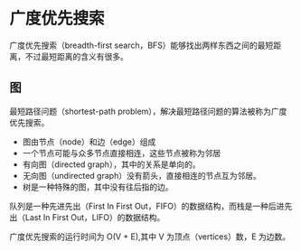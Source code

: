 # 广度优先搜索

广度优先搜索（breadth-first search，BFS）能够找出两样东西之间的最短距离，不过最短距离的含义有很多。

## 图

最短路径问题（shortest-path problem），解决最短路径问题的算法被称为广度优先搜索。 

* 图由节点（node）和边（edge）组成
* 一个节点可能与众多节点直接相连，这些节点被称为邻居
* 有向图（directed graph），其中的关系是单向的。
* 无向图（undirected graph）没有箭头，直接相连的节点互为邻居。
* 树是一种特殊的图，其中没有往后指的边。

队列是一种先进先出（First In First Out，FIFO）的数据结构，而栈是一种后进先出（Last In First Out，LIFO）的数据结构。

广度优先搜索的运行时间为 O(V + E),其中 V 为顶点（vertices）数，E 为边数。